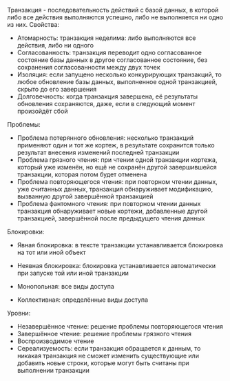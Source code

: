 Транзакция - последовательность действий с базой данных, в которой либо все действия выполняются успешно, либо не выполняется ни одно из них.
Свойства:
- Атомарность: транзакция неделима: либо выполняются все действия, либо ни одного
- Согласованность: транзакция переводит одно согласованное состояние базы данных в другое согласованное состояние, без сохранения согласованности между двух точек
- Изоляция: если запущено несколько конкурирующих транзакций, то любое обновление базы данных, выполненное одной транзакцией, скрыто до его завершения
- Долговечность: когда транзакция завершена, её результаты обновления сохраняются, даже, если в следующий момент произойдёт сбой

Проблемы:
- Проблема потерянного обновления: несколько транзакций применяют один и тот же кортеж, в результате сохранится только результат внесения изменений последней транзакции
- Проблема грязного чтения: при чтении одной транзакции кортежа, который уже изменён, но ещё не сохранён другой завершившейся транзакции, которая потом будет отменена
- Проблема повторяющегося чтения: при повторном чтении данных, уже считанных данных, транзакция обнаруживает модификацию, вызванную другой завершённой транзакцией
- Проблема фантомного чтения: при повторном чтении данных транзакция обнаруживает новые кортежи, добавленные другой транзакцией, завершённой после предыдущего чтения данных

Блокировки:
- Явная блокировка: в тексте транзакции устанавливается блокировка на тот или иной объект
- Неявная блокировка: блокировка устанавливается автоматически при запуске той или иной транзакции

- Монопольная: все виды доступа
- Коллективная: определённые виды доступа

Уровни:
- Незавершённое чтение: решение проблемы повторяющегося чтения
- Завершённое чтение: решение проблемы грязного чтения
- Воспроизводимое чтение
- Сереализуемость: если транзакция обращается к данным, то никакая транзакция не сможет изменить существующие или добавить новые строки, которые могут быть считаны при выполнении транзакции